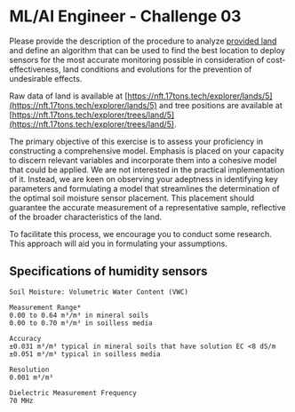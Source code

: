 # ML/AI Engineer - Challenge 03

Please provide the description of the procedure to analyze [provided land](https://public.17tons.tech/#/land/5) and define an algorithm that can be used to find the best location to deploy sensors for the most accurate monitoring possible in consideration of cost-effectiveness, land conditions and evolutions for the prevention of undesirable effects.

Raw data of land is available at [https://nft.17tons.tech/explorer/lands/5](https://nft.17tons.tech/explorer/lands/5) and tree positions are available at [https://nft.17tons.tech/explorer/trees/land/5](https://nft.17tons.tech/explorer/trees/land/5).

The primary objective of this exercise is to assess your proficiency in constructing a comprehensive model. Emphasis is placed on your capacity to discern relevant variables and incorporate them into a cohesive model that could be applied. We are not interested in the practical implementation of it. Instead, we are keen on observing your adeptness in identifying key parameters and formulating a model that streamlines the determination of the optimal soil moisture sensor placement. This placement should guarantee the accurate measurement of a representative sample, reflective of the broader characteristics of the land.

To facilitate this process, we encourage you to conduct some research. This approach will aid you in formulating your assumptions.

## Specifications of humidity sensors

```
Soil Moisture: Volumetric Water Content (VWC)

Measurement Range*
0.00 to 0.64 m³/m³ in mineral soils
0.00 to 0.70 m³/m³ in soilless media

Accuracy
±0.031 m³/m³ typical in mineral soils that have solution EC <8 dS/m
±0.051 m³/m³ typical in soilless media

Resolution
0.001 m³/m³

Dielectric Measurement Frequency
70 MHz
```
